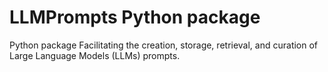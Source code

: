 # LLMPrompts Python package

Python package Facilitating the creation, storage, retrieval, and curation of 
Large Language Models (LLMs) prompts.
